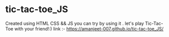 # tic-tac-toe_JS
Created using HTML CSS && JS
you can try by using it . let's play Tic-Tac-Toe with your friend!:)
link :- https://amanjeet-007.github.io/tic-tac-toe_JS/
